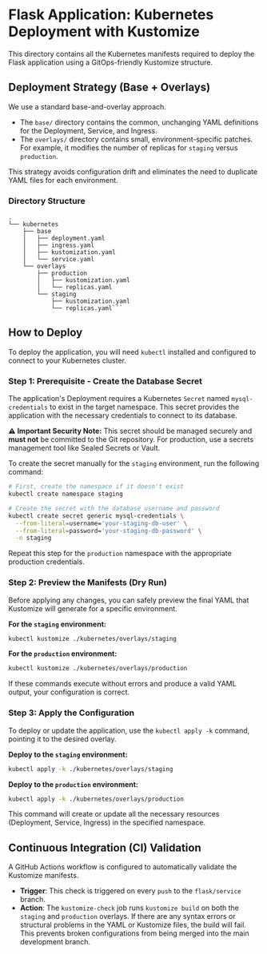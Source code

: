 
# Flask Application: Kubernetes Deployment with Kustomize

This directory contains all the Kubernetes manifests required to deploy the Flask application using a GitOps-friendly Kustomize structure.

## Deployment Strategy (Base + Overlays)

We use a standard base-and-overlay approach.
-   The `base/` directory contains the common, unchanging YAML definitions for the Deployment, Service, and Ingress.
-   The `overlays/` directory contains small, environment-specific patches. For example, it modifies the number of replicas for `staging` versus `production`.

This strategy avoids configuration drift and eliminates the need to duplicate YAML files for each environment.

### Directory Structure

```
.
└── kubernetes
    ├── base
    │   ├── deployment.yaml
    │   ├── ingress.yaml
    │   ├── kustomization.yaml
    │   └── service.yaml
    └── overlays
        ├── production
        │   ├── kustomization.yaml
        │   └── replicas.yaml
        └── staging
            ├── kustomization.yaml
            └── replicas.yaml```
```
## How to Deploy

To deploy the application, you will need `kubectl` installed and configured to connect to your Kubernetes cluster.

### Step 1: Prerequisite - Create the Database Secret

The application's Deployment requires a Kubernetes `Secret` named `mysql-credentials` to exist in the target namespace. This secret provides the application with the necessary credentials to connect to its database.

**⚠️ Important Security Note:**
This secret should be managed securely and **must not** be committed to the Git repository. For production, use a secrets management tool like Sealed Secrets or Vault.

To create the secret manually for the `staging` environment, run the following command:

```bash
# First, create the namespace if it doesn't exist
kubectl create namespace staging

# Create the secret with the database username and password
kubectl create secret generic mysql-credentials \
  --from-literal=username='your-staging-db-user' \
  --from-literal=password='your-staging-db-password' \
  -n staging
```
Repeat this step for the `production` namespace with the appropriate production credentials.

### Step 2: Preview the Manifests (Dry Run)

Before applying any changes, you can safely preview the final YAML that Kustomize will generate for a specific environment.

**For the `staging` environment:**
```bash
kubectl kustomize ./kubernetes/overlays/staging
```

**For the `production` environment:**
```bash
kubectl kustomize ./kubernetes/overlays/production
```
If these commands execute without errors and produce a valid YAML output, your configuration is correct.

### Step 3: Apply the Configuration

To deploy or update the application, use the `kubectl apply -k` command, pointing it to the desired overlay.

**Deploy to the `staging` environment:**
```bash
kubectl apply -k ./kubernetes/overlays/staging
```

**Deploy to the `production` environment:**
```bash
kubectl apply -k ./kubernetes/overlays/production
```
This command will create or update all the necessary resources (Deployment, Service, Ingress) in the specified namespace.

## Continuous Integration (CI) Validation

A GitHub Actions workflow is configured to automatically validate the Kustomize manifests.

-   **Trigger**: This check is triggered on every `push` to the `flask/service` branch.
-   **Action**: The `kustomize-check` job runs `kustomize build` on both the `staging` and `production` overlays. If there are any syntax errors or structural problems in the YAML or Kustomize files, the build will fail. This prevents broken configurations from being merged into the main development branch.
